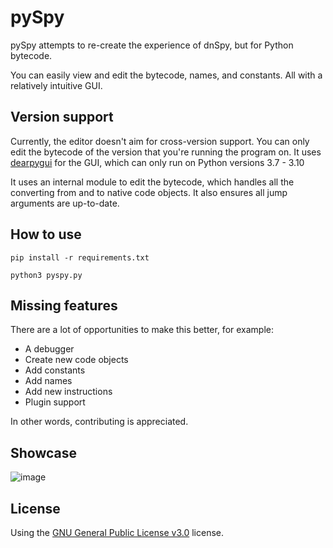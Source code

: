 # pySpy

pySpy attempts to re-create the experience of dnSpy, but for Python bytecode.

You can easily view and edit the bytecode, names, and constants. All with a relatively intuitive GUI.

## Version support
Currently, the editor doesn't aim for cross-version support. You can only edit the bytecode of the version that you're running the program on.
It uses [dearpygui](https://github.com/hoffstadt/DearPyGui) for the GUI, which can only run on Python versions 3.7 - 3.10

It uses an internal module to edit the bytecode, which handles all the converting from and to native code objects. It also ensures all jump arguments are up-to-date.

## How to use
`pip install -r requirements.txt`

`python3 pyspy.py`

## Missing features
There are a lot of opportunities to make this better, for example:
- A debugger
- Create new code objects
- Add constants
- Add names
- Add new instructions
- Plugin support

In other words, contributing is appreciated.

## Showcase
![image](https://user-images.githubusercontent.com/40274381/196053131-55e755da-ac18-4daa-8546-2c21a16491e5.png)

## License
Using the [GNU General Public License v3.0](https://github.com/Svenskithesource/pySpy/blob/main/LICENSE) license.
